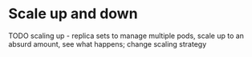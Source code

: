 Scale up and down
=================

TODO scaling up - replica sets to manage multiple pods, scale up to an absurd amount, see what happens; change scaling strategy

